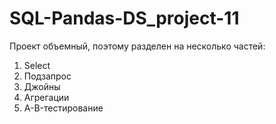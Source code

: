 # SQL-Pandas-DS_project-11
Проект объемный, поэтому разделен на несколько частей:
1) Select
2) Подзапрос
3) Джойны
4) Агрегации
5) A-B-тестирование
